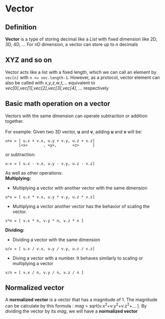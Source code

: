 # Vector
## Definition
**Vector** is a type of storing decimal like a *List* with fixed dimension like 2D, 3D, 4D, ... For *n*D dimension, a vector can store up to *n* decimals
<br>
## XYZ and so on
Vector acts like a list with a fixed length, which we can call an element by `vec[n]` with `n <= vec.length-1`. However, as a protocol, vector element can also be called with *x*,*y*,*z*,*w*,*t*,... equivalent to *vec[0]*,*vec[1]*,*vec[2]*,*vec[3]*,*vec[4]*, ... respectively
<br>
## Basic math operation on a vector
Vectors with the same dimension can operate subtraction or addition together. <br>
<br>
For example:
Given two 3D vector, **u** and **v**, adding **u** and **v** will be: <br>
```
u+v = [ u.x + v.x, u.y + v.y, u.z + v.z]
      [<x>       , <y>,       <z>      ]
```
or subtraction: 
```
u-v = [ u.x - v.x, u.y - v.y, u.z - v.z]
```
As well as other operations: <br>
**Multiplying:** <br>
+ Multiplying a vector with another vector with the same dimension 
```
u*v = [ u.x * v.x, u.y * v.y, u.z * v.z]
```
+ Multiplying a vector another vector has the behavior of scaling the vector.
 ```
v*n = [ v.x * n, v.y * n, v.z * n ] 
```
**Dividing:** <br>
+ Dividing a vector with the same dimension
```
u/v = [ u.x / v.x, u.y / v.y, u.z / v.z]
```
+ Diving a vector with a number. It behaves similarly to scaling or multiplying a vector
```
v/n = [ v.x / n, v.y / n, v.z / n ] 
```
## Normalized vector
A **normalized vector** is a vector that has a magnitude of 1. The magnitude can be calculate by this formula : *mag* = sqrt(v.x<sup>2</sup>+v.y<sup>2</sup>+v.z<sup>2</sup>+... ). By dividing the vector by its *mag*, we will have a **normalized vector**
